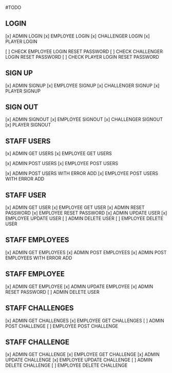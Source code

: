 #TODO

## LOGIN

[x] ADMIN LOGIN
[x] EMPLOYEE LOGIN
[x] CHALLENGER LOGIN
[x] PLAYER LOGIN

[ ] CHECK EMPLOYEE LOGIN RESET PASSWORD
[ ] CHECK CHALLENGER LOGIN RESET PASSWORD
[ ] CHECK PLAYER LOGIN RESET PASSWORD

## SIGN UP

[x] ADMIN SIGNUP
[x] EMPLOYEE SIGNUP
[x] CHALLENGER SIGNUP
[x] PLAYER SIGNUP

## SIGN OUT

[x] ADMIN SIGNOUT
[x] EMPLOYEE SIGNOUT
[x] CHALLENGER SIGNOUT
[x] PLAYER SIGNOUT

## STAFF USERS

[x] ADMIN GET USERS
[x] EMPLOYEE GET USERS

[x] ADMIN POST USERS
[x] EMPLOYEE POST USERS

[x] ADMIN POST USERS WITH ERROR ADD
[x] EMPLOYEE POST USERS WITH ERROR ADD

## STAFF USER

[x] ADMIN GET USER
[x] EMPLOYEE GET USER
[x] ADMIN RESET PASSWORD
[x] EMPLOYEE RESET PASSWORD
[x] ADMIN UPDATE USER
[x] EMPLOYEE UPDATE USER
[ ] ADMIN DELETE USER
[ ] EMPLOYEE DELETE USER

## STAFF EMPLOYEES

[x] ADMIN GET EMPLOYEES
[x] ADMIN POST EMPLOYEES
[x] ADMIN POST EMPLOYEES WITH ERROR ADD

## STAFF EMPLOYEE

[x] ADMIN GET EMPLOYEE
[x] ADMIN UPDATE EMPLOYEE
[x] ADMIN RESET PASSWORD
[ ] ADMIN DELETE USER

## STAFF CHALLENGES

[x] ADMIN GET CHALLENGES
[x] EMPLOYEE GET CHALLENGES
[ ] ADMIN POST CHALLENGE
[ ] EMPLOYEE POST CHALLENGE

## STAFF CHALLENGE

[x] ADMIN GET CHALLENGE
[x] EMPLOYEE GET CHALLENGE
[x] ADMIN UPDATE CHALLENGE
[x] EMPLOYEE UPDATE CHALLENGE
[ ] ADMIN DELETE CHALLENGE
[ ] EMPLOYEE DELETE CHALLENGE
